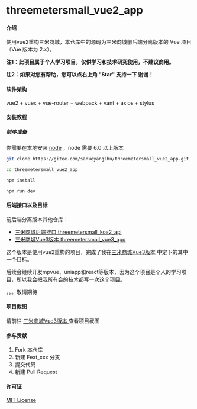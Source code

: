 # threemetersmall_vue2_app

#### 介绍
使用vue2重构三米商城，本仓库中的源码为三米商城前后端分离版本的 Vue 项目（Vue 版本为 2.x）。

**注1：此项目属于个人学习项目，仅供学习和技术研究使用，不建议商用。**

**注2：如果对您有帮助，您可以点右上角 "Star" 支持一下 谢谢！**

#### 软件架构
vue2 + vuex + vue-router + webpack + vant + axios + stylus


#### 安装教程

#####  前序准备

你需要在本地安装 [node](http://nodejs.org/) ，node 需要 6.0 以上版本

```bash
git clone https://gitee.com/sankeyangshu/threemetersmall_vue2_app.git

cd threemetersmall_vue2_app

npm install

npm run dev
```

#### 后端接口以及目标

前后端分离版本其他仓库：

- [三米商城后端接口 threemetersmall_koa2_api](https://gitee.com/sankeyangshu/threemetersmall_koa2_api)    
- [三米商城Vue3版本 threemetersmall_vue3_app](https://gitee.com/sankeyangshu/threemetersmall_vue3_app)  

这个版本是使用vue2重构的项目，完成了我在[三米商城Vue3版本](https://gitee.com/sankeyangshu/threemetersmall_vue3_app) 中定下的其中一个目标。

后续会继续开发mpvue、uniapp和react等版本，因为这个项目是个人的学习项目，所以我会把我所有会的技术都写一次这个项目。

。。。敬请期待

#### 项目截图

请前往 [三米商城Vue3版本 ](https://gitee.com/sankeyangshu/threemetersmall_vue3_app)  查看项目截图

#### 参与贡献

1.  Fork 本仓库
2.  新建 Feat_xxx 分支
3.  提交代码
4.  新建 Pull Request    

#### 许可证

[MIT License](https://gitee.com/sankeyangshu/threemetersmall_vue2_app/blob/master/LICENSE)